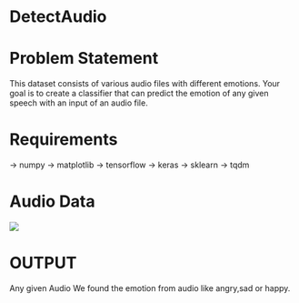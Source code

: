 # DetectAudio

# Problem Statement
This dataset consists of various audio files with different emotions. Your goal is to create a classifier that can predict the emotion of any given speech with an input of an audio file.

# Requirements
 -> numpy
 -> matplotlib
 -> tensorflow
 -> keras
 -> sklearn
 -> tqdm

# Audio Data 

<img src="https://www.google.com/search?biw=1536&bih=706&tbm=isch&sa=1&ei=3XMnXZzzINfB9QOXlIb4Cw&q=audio+image+wave&oq=audio+image+wave&gs_l=img.3..0i8i30l2.11255.12942..13947...0.0..0.232.811.0j4j1......0....1..gws-wiz-img.......0j0i30j0i5i30j0i24.jcBmD4K83kU#imgrc=TDcwRp0uYtyCgM:"/>

 
# OUTPUT
 
 Any given Audio We found the emotion from audio like angry,sad or happy.

